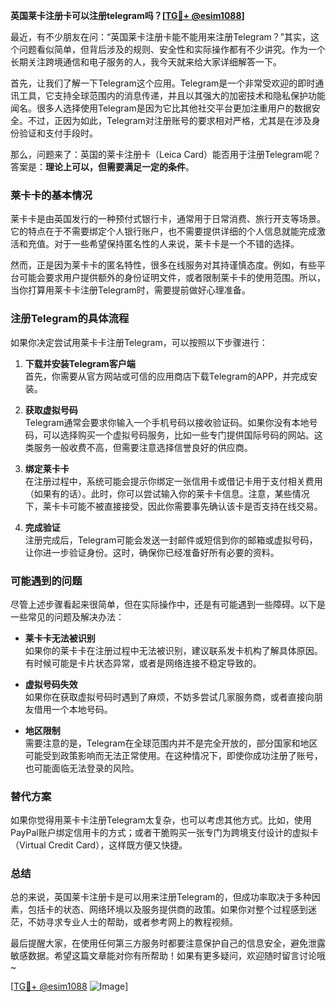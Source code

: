 **英国莱卡注册卡可以注册telegram吗？[[TG💪+ @esim1088](https://t.me/s/esim1088)]**

最近，有不少朋友在问：“英国莱卡注册卡能不能用来注册Telegram？”其实，这个问题看似简单，但背后涉及的规则、安全性和实际操作都有不少讲究。作为一个长期关注跨境通信和电子服务的人，我今天就来给大家详细解答一下。

首先，让我们了解一下Telegram这个应用。Telegram是一个非常受欢迎的即时通讯工具，它支持全球范围内的消息传递，并且以其强大的加密技术和隐私保护功能闻名。很多人选择使用Telegram是因为它比其他社交平台更加注重用户的数据安全。不过，正因为如此，Telegram对注册账号的要求相对严格，尤其是在涉及身份验证和支付手段时。

那么，问题来了：英国的莱卡注册卡（Leica Card）能否用于注册Telegram呢？答案是：**理论上可以，但需要满足一定的条件**。

### 莱卡卡的基本情况

莱卡卡是由英国发行的一种预付式银行卡，通常用于日常消费、旅行开支等场景。它的特点在于不需要绑定个人银行账户，也不需要提供详细的个人信息就能完成激活和充值。对于一些希望保持匿名性的人来说，莱卡卡是一个不错的选择。

然而，正是因为莱卡卡的匿名特性，很多在线服务对其持谨慎态度。例如，有些平台可能会要求用户提供额外的身份证明文件，或者限制莱卡卡的使用范围。所以，当你打算用莱卡卡注册Telegram时，需要提前做好心理准备。

### 注册Telegram的具体流程

如果你决定尝试用莱卡卡注册Telegram，可以按照以下步骤进行：

1. **下载并安装Telegram客户端**  
   首先，你需要从官方网站或可信的应用商店下载Telegram的APP，并完成安装。

2. **获取虚拟号码**  
   Telegram通常会要求你输入一个手机号码以接收验证码。如果你没有本地号码，可以选择购买一个虚拟号码服务，比如一些专门提供国际号码的网站。这类服务一般收费不高，但需要注意选择信誉良好的供应商。

3. **绑定莱卡卡**  
   在注册过程中，系统可能会提示你绑定一张信用卡或借记卡用于支付相关费用（如果有的话）。此时，你可以尝试输入你的莱卡卡信息。注意，某些情况下，莱卡卡可能不被直接接受，因此你需要事先确认该卡是否支持在线交易。

4. **完成验证**  
   注册完成后，Telegram可能会发送一封邮件或短信到你的邮箱或虚拟号码，让你进一步验证身份。这时，确保你已经准备好所有必要的资料。

### 可能遇到的问题

尽管上述步骤看起来很简单，但在实际操作中，还是有可能遇到一些障碍。以下是一些常见的问题及解决办法：

- **莱卡卡无法被识别**  
  如果你的莱卡卡在注册过程中无法被识别，建议联系发卡机构了解具体原因。有时候可能是卡片状态异常，或者是网络连接不稳定导致的。

- **虚拟号码失效**  
  如果你在获取虚拟号码时遇到了麻烦，不妨多尝试几家服务商，或者直接向朋友借用一个本地号码。

- **地区限制**  
  需要注意的是，Telegram在全球范围内并不是完全开放的，部分国家和地区可能受到政策影响而无法正常使用。在这种情况下，即使你成功注册了账号，也可能面临无法登录的风险。

### 替代方案

如果你觉得用莱卡卡注册Telegram太复杂，也可以考虑其他方式。比如，使用PayPal账户绑定信用卡的方式；或者干脆购买一张专门为跨境支付设计的虚拟卡（Virtual Credit Card），这样既方便又快捷。

### 总结

总的来说，英国莱卡注册卡是可以用来注册Telegram的，但成功率取决于多种因素，包括卡的状态、网络环境以及服务提供商的政策。如果你对整个过程感到迷茫，不妨寻求专业人士的帮助，或者参考网上的教程视频。

最后提醒大家，在使用任何第三方服务时都要注意保护自己的信息安全，避免泄露敏感数据。希望这篇文章能对你有所帮助！如果有更多疑问，欢迎随时留言讨论哦~

[[TG💪+ @esim1088](https://t.me/s/esim1088) ![Image](https://i.postimg.cc/4NQfJmqS/Snipaste-2025-05-13-00-14-12.png)]